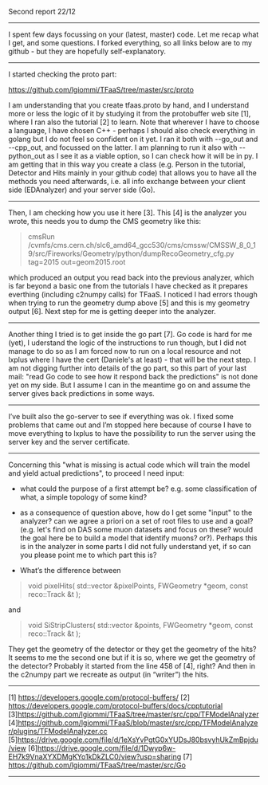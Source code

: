 ﻿Second report 22/12


----------
I spent few days focussing on your (latest, master) code. Let me recap what I get, and some questions. I forked everything, so all links below are to my github - but they are hopefully self-explanatory.

---

I started checking the proto part:

https://github.com/lgiommi/TFaaS/tree/master/src/proto

I am understanding that you create tfaas.proto by hand, and I understand more or less the logic of it by studying it from the protobuffer web site [1], where I ran also the tutorial [2] to learn. Note that wherever I have to choose a language, I have chosen C++ - perhaps I should also check everything in golang but I do not feel so confident on it yet. I ran it both with --go_out and --cpp_out, and focussed on the latter. I am planning to run it also with --python_out as I see it as a viable option, so I can check how it will be in py. I am getting that in this way you create a class (e.g. Person in the tutorial, Detector and Hits mainly in your github code) that allows you to have all the methods you need afterwards, i.e. all info exchange between your client side (EDAnalyzer) and your server side (Go).

---

Then, I am checking how you use it here [3]. This [4] is the analyzer you wrote, this needs you to dump the CMS geometry like this:

> cmsRun
> /cvmfs/cms.cern.ch/slc6_amd64_gcc530/cms/cmssw/CMSSW_8_0_19/src/Fireworks/Geometry/python/dumpRecoGeometry_cfg.py
> tag=2015 out=geom2015.root

which produced an output you read back into the previous analyzer, which is far beyond a basic one from the tutorials I have checked as it prepares everthing (including c2numpy calls) for TFaaS. I noticed I had errors though when trying to run the geometry dump above [5] and this is my geometry output [6]. Next step for me is getting deeper into the analyzer.

---

Another thing I tried is to get inside the go part [7]. Go code is hard for me (yet), I uderstand the logic of the instructions to run though, but I did not manage to do so as I am forced now to run on a local resource and not lxplus where I have the cert (Daniele's at least) - that will be the next step. I am not digging further into details of the go part, so this part of your last mail: "read Go code to see how it respond back the predictions" is not done yet on my side. But I assume I can in the meantime go on and assume the server gives back predictions in some ways.

---

I’ve built also the go-server to see if everything was ok. I fixed some problems that came out and I’m stopped here because of course I have to move everything to lxplus to have the possibility to run the server using the server key and the server certificate.

---

Concerning this "what is missing is actual code which will train the model and yield actual predictions", to proceed I need input:

- what could the purpose of a first attempt be? e.g. some classification of what, a simple topology of some kind?

- as a consequence of question above, how do I get some "input" to the analyzer? can we agree a priori on a set of root files to use and a goal? (e.g. let's find on DAS some muon datasets and focus on these? would the goal here be to build a model that identify muons? or?). Perhaps this is in the analyzer in some parts I did not fully understand yet, if so can you please point me to which part this is?

- What’s the difference between
> void pixelHits( std::vector<TVector3> &pixelPoints, FWGeometry *geom, const reco::Track &t );

and 

> void SiStripClusters( std::vector<TVector3> &points, FWGeometry *geom, const reco::Track &t );

They get the geometry of the detector or they get the geometry of the hits? It seems to me the second one but if it is so, where we get the geometry of the detector? Probably it started from the line 458 of [4], right? And then in the c2numpy part we recreate as output (in “writer”) the hits.

---
[1] https://developers.google.com/protocol-buffers/
[2] https://developers.google.com/protocol-buffers/docs/cpptutorial
[3]https://github.com/lgiommi/TFaaS/tree/master/src/cpp/TFModelAnalyzer
[4]https://github.com/lgiommi/TFaaS/blob/master/src/cpp/TFModelAnalyzer/plugins/TFModelAnalyzer.cc
[5]https://drive.google.com/file/d/1eXsYvPgtG0xYUDsJ80bsvyhUkZmBpjdu/view
[6]https://drive.google.com/file/d/1Dwyp6w-EH7k9VnaXYXDMgKYo1kDkZLC0/view?usp=sharing
[7] https://github.com/lgiommi/TFaaS/tree/master/src/Go



----------
